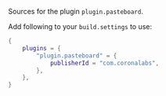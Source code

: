 Sources for the plugin `plugin.pasteboard`.

Add following to your `build.settings` to use:
```lua
{
    plugins = {
        "plugin.pasteboard" = {
            publisherId = "com.coronalabs",
        },
    },
}
```
